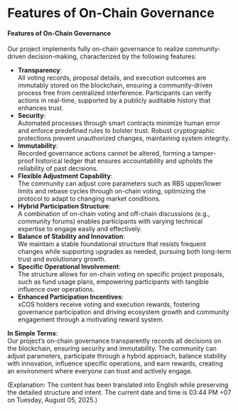 # Features of On-Chain Governance

#### Features of On-Chain Governance

Our project implements fully on-chain governance to realize community-driven decision-making, characterized by the following features:

* **Transparency**:\
  All voting records, proposal details, and execution outcomes are immutably stored on the blockchain, ensuring a community-driven process free from centralized interference. Participants can verify actions in real-time, supported by a publicly auditable history that enhances trust.
* **Security**:\
  Automated processes through smart contracts minimize human error and enforce predefined rules to bolster trust. Robust cryptographic protections prevent unauthorized changes, maintaining system integrity.
* **Immutability**:\
  Recorded governance actions cannot be altered, forming a tamper-proof historical ledger that ensures accountability and upholds the reliability of past decisions.
* **Flexible Adjustment Capability**:\
  The community can adjust core parameters such as RBS upper/lower limits and rebase cycles through on-chain voting, optimizing the protocol to adapt to changing market conditions.
* **Hybrid Participation Structure**:\
  A combination of on-chain voting and off-chain discussions (e.g., community forums) enables participants with varying technical expertise to engage easily and effectively.
* **Balance of Stability and Innovation**:\
  We maintain a stable foundational structure that resists frequent changes while supporting upgrades as needed, pursuing both long-term trust and evolutionary growth.
* **Specific Operational Involvement**:\
  The structure allows for on-chain voting on specific project proposals, such as fund usage plans, empowering participants with tangible influence over operations.
* **Enhanced Participation Incentives**:\
  xCOS holders receive voting and execution rewards, fostering governance participation and driving ecosystem growth and community engagement through a motivating reward system.



**In Simple Terms**:\
Our project’s on-chain governance transparently records all decisions on the blockchain, ensuring security and immutability. The community can adjust parameters, participate through a hybrid approach, balance stability with innovation, influence specific operations, and earn rewards, creating an environment where everyone can trust and actively engage.

(Explanation: The content has been translated into English while preserving the detailed structure and intent. The current date and time is 03:44 PM +07 on Tuesday, August 05, 2025.)
